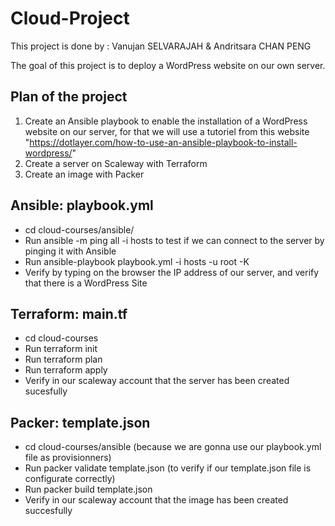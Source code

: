 # Cloud-Project

This project is done by : Vanujan SELVARAJAH & Andritsara CHAN PENG

The goal of this project is to deploy a WordPress website on our own server.

## Plan of the project

  1. Create an Ansible playbook to enable the installation of a WordPress website on our server, for that we will use a tutoriel from this website "https://dotlayer.com/how-to-use-an-ansible-playbook-to-install-wordpress/"
  2. Create a server on Scaleway with Terraform
  3. Create an image with Packer
  

## Ansible: playbook.yml

- cd cloud-courses/ansible/ 
- Run ansible -m ping all -i hosts to test if we can connect to the server by pinging it with Ansible
- Run ansible-playbook playbook.yml -i hosts -u root -K
- Verify by typing on the browser the IP address of our server, and verify that there is a WordPress Site 

## Terraform: main.tf

- cd cloud-courses
- Run terraform init
- Run terraform plan
- Run terraform apply
- Verify in our scaleway account that the server has been created sucesfully

## Packer: template.json

- cd cloud-courses/ansible (because we are gonna use our playbook.yml file as provisionners)
- Run packer validate template.json (to verify if our template.json file is configurate correctly)
- Run packer build template.json
- Verify in our scaleway account that the image has been created succesfully 

